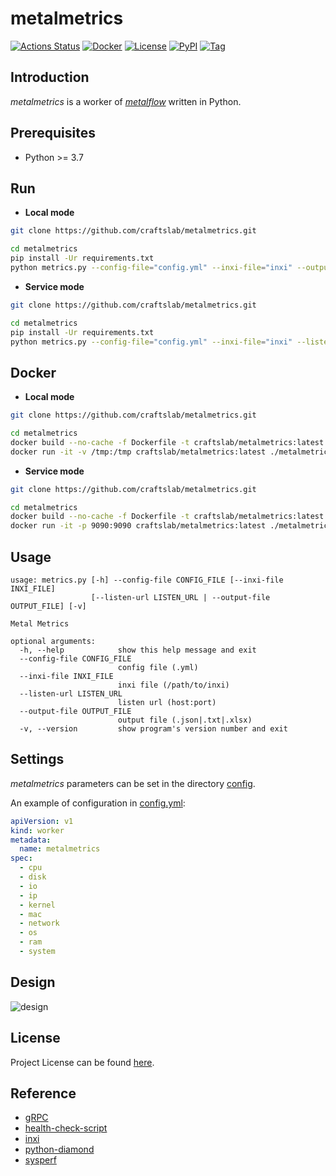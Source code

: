 # metalmetrics

[![Actions Status](https://github.com/craftslab/metalmetrics/workflows/CI/badge.svg?branch=master&event=push)](https://github.com/craftslab/metalmetrics/actions?query=workflow%3ACI)
[![Docker](https://img.shields.io/docker/pulls/craftslab/metalmetrics)](https://hub.docker.com/r/craftslab/metalmetrics)
[![License](https://img.shields.io/github/license/craftslab/metalmetrics.svg?color=brightgreen)](https://github.com/craftslab/metalmetrics/blob/master/LICENSE)
[![PyPI](https://img.shields.io/pypi/v/metalmetrics.svg?color=brightgreen)](https://pypi.org/project/metalmetrics)
[![Tag](https://img.shields.io/github/tag/craftslab/metalmetrics.svg?color=brightgreen)](https://github.com/craftslab/metalmetrics/tags)



## Introduction

*metalmetrics* is a worker of *[metalflow](https://github.com/craftslab/metalflow/)* written in Python.



## Prerequisites

- Python >= 3.7



## Run

- **Local mode**

```bash
git clone https://github.com/craftslab/metalmetrics.git

cd metalmetrics
pip install -Ur requirements.txt
python metrics.py --config-file="config.yml" --inxi-file="inxi" --output-file="output.json"
```



- **Service mode**

```bash
git clone https://github.com/craftslab/metalmetrics.git

cd metalmetrics
pip install -Ur requirements.txt
python metrics.py --config-file="config.yml" --inxi-file="inxi" --listen-url="127.0.0.1:9090"
```



## Docker

- **Local mode**

```bash
git clone https://github.com/craftslab/metalmetrics.git

cd metalmetrics
docker build --no-cache -f Dockerfile -t craftslab/metalmetrics:latest .
docker run -it -v /tmp:/tmp craftslab/metalmetrics:latest ./metalmetrics --config-file="config.yml" --output-file="/tmp/output.json"
```



- **Service mode**

```bash
git clone https://github.com/craftslab/metalmetrics.git

cd metalmetrics
docker build --no-cache -f Dockerfile -t craftslab/metalmetrics:latest .
docker run -it -p 9090:9090 craftslab/metalmetrics:latest ./metalmetrics --config-file="config.yml" --listen-url="127.0.0.1:9090"
```



## Usage

```
usage: metrics.py [-h] --config-file CONFIG_FILE [--inxi-file INXI_FILE]
                  [--listen-url LISTEN_URL | --output-file OUTPUT_FILE] [-v]

Metal Metrics

optional arguments:
  -h, --help            show this help message and exit
  --config-file CONFIG_FILE
                        config file (.yml)
  --inxi-file INXI_FILE
                        inxi file (/path/to/inxi)
  --listen-url LISTEN_URL
                        listen url (host:port)
  --output-file OUTPUT_FILE
                        output file (.json|.txt|.xlsx)
  -v, --version         show program's version number and exit
```



## Settings

*metalmetrics* parameters can be set in the directory [config](https://github.com/craftslab/metalmetrics/blob/master/metalmetrics/config).

An example of configuration in [config.yml](https://github.com/craftslab/metalmetrics/blob/master/metalmetrics/config/config.yml):

```yaml
apiVersion: v1
kind: worker
metadata:
  name: metalmetrics
spec:
  - cpu
  - disk
  - io
  - ip
  - kernel
  - mac
  - network
  - os
  - ram
  - system
```



## Design

![design](design.png)



## License

Project License can be found [here](LICENSE).



## Reference

- [gRPC](https://grpc.io/docs/languages/python/)
- [health-check-script](https://github.com/SimplyLinuxFAQ/health-check-script)
- [inxi](https://github.com/smxi/inxi)
- [python-diamond](https://github.com/python-diamond/Diamond)
- [sysperf](https://github.com/iandk/sysperf)
